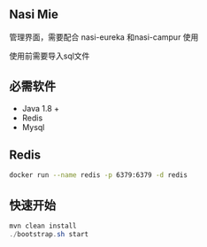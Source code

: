 ## Nasi Mie

管理界面，需要配合 nasi-eureka 和nasi-campur 使用


使用前需要导入sql文件

## 必需软件

- Java 1.8 +
- Redis
- Mysql

## Redis

```bash
docker run --name redis -p 6379:6379 -d redis
```

## 快速开始

```java
mvn clean install
./bootstrap.sh start
```
